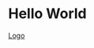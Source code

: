 <html>
<body>
<h1>Hello World</h1>
<a href="intent://arvr.google.com/scene-viewer/1.0?file=//3DModel/KaiserVR_Web.glb#Intent;scheme=https;package=com.google.android.googlequicksearchbox;action=android.intent.action.VIEW;S.browser_fallback_url=https://developers.google.com/ar;end;">Logo</a>
</body>
</html>
